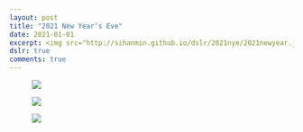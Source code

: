```yaml
---
layout: post
title: "2021 New Year‘s Eve"
date: 2021-01-01
excerpt: <img src="http://sihanmin.github.io/dslr/2021nye/2021newyear.jpg">
dslr: true
comments: true
---
```


<figure>
	<a href="http://sihanmin.github.io/dslr/2021nye/2021newyear.jpg"><img src="http://sihanmin.github.io/dslr/2021nye/2021newyear.jpg"></a>
</figure>

<figure>
	<a href="http://sihanmin.github.io/dslr/2021nye/1.jpg"><img src="http://sihanmin.github.io/dslr/2021nye/1.jpg"></a>
</figure>
<figure>
	<a href="http://sihanmin.github.io/dslr/2021nye/2.jpg"><img src="http://sihanmin.github.io/dslr/2021nye/2.jpg"></a>
</figure>

